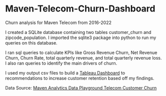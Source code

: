 # Maven-Telecom-Churn-Dashboard
Churn analysis for Maven Telecom from 2016-2022

I created a SQLite database containing two tables customer_churn and zipcode_population.
I imported the sqlite3 package into python to run my queries on this database.

I ran sql queries to calculate KPIs like Gross Revenue Churn, Net Revenue Churn, Churn Rate, total quarterly revenue, and total quarterly revenue loss. I also ran queries to identify the main drivers of churn.

I used my output csv files to build a [Tableau Dashboard](https://public.tableau.com/app/profile/anthony.stark3004/viz/MavenTelecomCustomerChurnAnalysis_16776224705730/Dashboard1?publish=yes) to recommendations to increase customer retention based off my findings. 



Data Source: [Maven Analytics Data Playground Telecom Customer Churn](https://www.mavenanalytics.io/data-playground)
